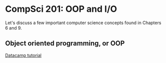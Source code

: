 # CompSci 201: OOP and I/O

Let's discuss a few important computer science concepts found in Chapters 6 and 9.

## Object oriented programming, or OOP

[Datacamp tutorial](https://www.datacamp.com/community/tutorials/python-oop-tutorial)